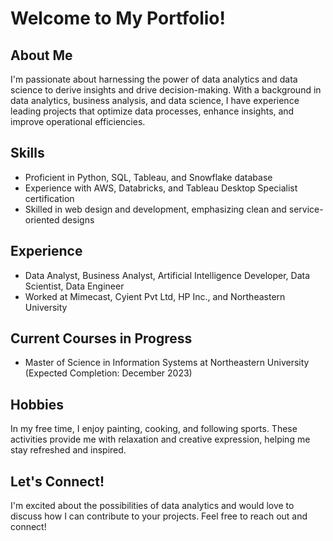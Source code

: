 # Welcome to My Portfolio!

## About Me
I'm passionate about harnessing the power of data analytics and data science to derive insights and drive decision-making. With a background in data analytics, business analysis, and data science, I have experience leading projects that optimize data processes, enhance insights, and improve operational efficiencies.

## Skills
- Proficient in Python, SQL, Tableau, and Snowflake database
- Experience with AWS, Databricks, and Tableau Desktop Specialist certification
- Skilled in web design and development, emphasizing clean and service-oriented designs

## Experience
- Data Analyst, Business Analyst, Artificial Intelligence Developer, Data Scientist, Data Engineer
- Worked at Mimecast, Cyient Pvt Ltd, HP Inc., and Northeastern University

## Current Courses in Progress
- Master of Science in Information Systems at Northeastern University (Expected Completion: December 2023)

## Hobbies
In my free time, I enjoy painting, cooking, and following sports. These activities provide me with relaxation and creative expression, helping me stay refreshed and inspired.

## Let's Connect!
I'm excited about the possibilities of data analytics and would love to discuss how I can contribute to your projects. Feel free to reach out and connect!